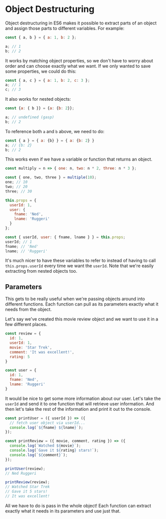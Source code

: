 # Object Destructuring

Object destructuring in ES6 makes it possible to extract parts of an object and
assign those parts to different variables. For example:

```javascript
const { a, b } = { a: 1, b: 2 };

a; // 1
b; // 2
```

It works by matching object properties, so we don't have to worry about order
and can choose exactly what we want. If we only wanted to save some
properties, we could do this:

```javascript
const { a, c } = { a: 1, b: 2, c: 3 };
a; // 1
c; // 3
```

It also works for nested objects: 

```js
const {a: { b }} = {a: {b: 2}};

a; // undefined (gasp)
b; // 2
```
To reference both `a` and `b` above, we need to do: 

```js
const { a } = { a: {b} } = { a: {b: 2} } 
a; // {b: 2}
b; // 2

```
This works even if we have a variable or function that returns an object.

```javascript
const multiply = n => { one: n, two: n * 2, three: n * 3 };

const { one, two, three } = multiple(10);
one; // 10
two; // 20
three; // 30
```

```javascript
this.props = {
  userId: 1,
  user: {
    fname: 'Ned',
    lname: 'Ruggeri'
  }
};

const { userId, user: { fname, lname } } = this.props;
userId; // 1
fname; // 'Ned'
lname; // 'Ruggeri'
```

It's much nicer to have these variables to refer to instead of having to call
`this.props.userId` every time we want the `userId`. Note that we're easily
extracting from nested objects too.

## Parameters

This gets to be really useful when we're passing objects around into different
functions. Each function can pull as its parameters exactly what it needs from
the object.

Let's say we've created this movie review object and we want to use it in a
few different places.

```javascript
const review = {
  id: 1,
  userId: 1,
  movie: 'Star Trek',
  comment: 'It was excellent!',
  rating: 5
}

const user = {
  id: 1,
  fname: 'Ned',
  lname: 'Ruggeri'
}
```

It would be nice to get some more information about our user. Let's take the
`userId` and send it to one function that will retrieve user information. And
then let's take the rest of the information and print it out to the console.

```javascript
const printUser = ({ userId }) => ({
  // fetch user object via userId...
  console.log(`${fname} ${lname}`);
});

const printReview = ({ movie, comment, rating }) => ({
  console.log(`Watched ${movie}`);
  console.log(`Gave it ${rating} stars!`);
  console.log(`${comment}`);
});

printUser(review);
// Ned Ruggeri

printReview(review);
// Watched Star Trek
// Gave it 5 stars!
// It was excellent!
```

All we have to do is pass in the whole object! Each function can extract
exactly what it needs in its parameters and use just that.
